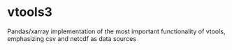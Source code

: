 # vtools3
Pandas/xarray implementation of the most important functionality of vtools, emphasizing csv and netcdf as data sources
